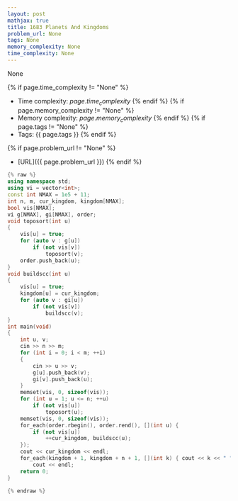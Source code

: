 ```yaml
---
layout: post
mathjax: true
title: 1683 Planets And Kingdoms
problem_url: None
tags: None
memory_complexity: None
time_complexity: None
---
```


None


{% if page.time_complexity != "None" %}
- Time complexity: ${{ page.time_complexity }}$
{% endif %}
{% if page.memory_complexity != "None" %}
- Memory complexity: ${{ page.memory_complexity }}$
{% endif %}
{% if page.tags != "None" %}
- Tags: {{ page.tags }}
{% endif %}

{% if page.problem_url != "None" %}
- [URL]({{ page.problem_url }})
{% endif %}

```cpp
{% raw %}
using namespace std;
using vi = vector<int>;
const int NMAX = 1e5 + 11;
int n, m, cur_kingdom, kingdom[NMAX];
bool vis[NMAX];
vi g[NMAX], gi[NMAX], order;
void toposort(int u)
{
    vis[u] = true;
    for (auto v : g[u])
        if (not vis[v])
            toposort(v);
    order.push_back(u);
}
void buildscc(int u)
{
    vis[u] = true;
    kingdom[u] = cur_kingdom;
    for (auto v : gi[u])
        if (not vis[v])
            buildscc(v);
}
int main(void)
{
    int u, v;
    cin >> n >> m;
    for (int i = 0; i < m; ++i)
    {
        cin >> u >> v;
        g[u].push_back(v);
        gi[v].push_back(u);
    }
    memset(vis, 0, sizeof(vis));
    for (int u = 1; u <= n; ++u)
        if (not vis[u])
            toposort(u);
    memset(vis, 0, sizeof(vis));
    for_each(order.rbegin(), order.rend(), [](int u) {
        if (not vis[u])
            ++cur_kingdom, buildscc(u);
    });
    cout << cur_kingdom << endl;
    for_each(kingdom + 1, kingdom + n + 1, [](int k) { cout << k << " "; }),
        cout << endl;
    return 0;
}

{% endraw %}
```